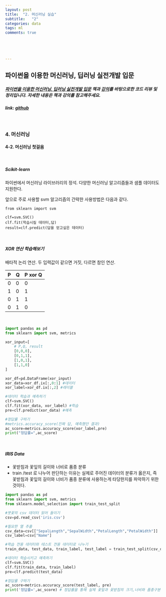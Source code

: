 ```yaml
---
layout: post
title:  "2. 머신러닝 실습"
subtitle:   "2"
categories: data
tags: ml
comments: true





---
```




## 파이썬을 이용한 머신러닝, 딥러닝 실전개발 입문

##### [파이썬을 이용한 머신러닝, 딥러닝 실전개발 입문](http://wikibook.co.kr/python-machine-learning/) 책과 [강의](https://www.youtube.com/playlist?list=PLBXuLgInP-5m_vn9ycXHRl7hlsd1huqmS)를 바탕으로한 코드 리뷰 및 정리입니다. 자세한 내용은 책과 강의를 참고해주세요.

##### link: [*github*](https://github.com/Yeo0/Machine-Learning/blob/master/4-2.%20%EB%A8%B8%EC%8B%A0%EB%9F%AC%EB%8B%9D%20%EC%B2%AB%EA%B1%B8%EC%9D%8C.ipynb)

<br/>

### 4. 머신러닝

#### 4-2. 머신러닝 첫걸음

<br/>

##### Scikit-learn

파이썬에서 머신러닝 라이브러리의 정석. 다양한 머신러닝 알고리즘들과 샘플 데이터도 지원한다.

앞으로 주로 사용할 svm 알고리즘의 간략한 사용방법은 다음과 같다.

```
from sklearn import svm

clf=svm.SVC()
clf.fit(학습시킬 데이터,답) 
result=clf.predict(답을 얻고싶은 데이터)
```

<br/>

##### XOR 연산 학습해보기

배타적 논리 연산. 두 입력값이 같으면 거짓, 다르면 참인 연산.

| P    | Q    | P xor Q |
| ---- | ---- | ------- |
| 0    | 0    | 0       |
| 1    | 0    | 1       |
| 0    | 1    | 1       |
| 0    | 1    | 0       |

<br/>

```python
import pandas as pd
from sklearn import svm, metrics

xor_input=[
    # P,Q, result
    [0,0,0],
    [0,1,1],
    [1,0,1],
    [1,1,0]
]

xor_df=pd.DataFrame(xor_input)
xor_data=xor_df.ix[:,0:1] #데이터
xor_label=xor_df.ix[:,2] #레이블

#데이터 학습과 예측하기
clf=svm.SVC()
clf.fit(xor_data, xor_label) #학습
pre=clf.predict(xor_data) #예측

#정답률 구하기
#metrics.accuracy_score(진짜 답, 예측했던 결과)
ac_score=metrics.accuracy_score(xor_label,pre)
print("정답률=",ac_score)
```

<br/>

##### IRIS Data

- 꽃받침과 꽃잎의 길이와 너비로 품종 분류
- train /test 로 나누어 판단하는 이유는 실제로 주어진 데이터의 분류가 옳은지, 즉 꽃받침과 꽃잎의 길이와 너비가 품종 분류에 사용하는게 타당한지를 파악하기 위한 것이다. 

```python
import pandas as pd
from sklearn import svm, metrics
from sklearn.model_selection import train_test_split

#붓꽃의 csv 데이터 읽어 들이기
csv=pd.read_csv('iris.csv')

#필요한 열 추출
csv_data=csv[["SepalLength","SepalWidth","PetalLength","PetalWidth"]]
csv_label=csv["Name"]

#학습 전용 데이터와 테스트 전용 데이터로 나누기
train_data, test_data, train_label, test_label = train_test_split(csv_data, csv_label)

#데이터 학습시키고 예측하기
clf=svm.SVC()
clf.fit(train_data, train_label)
pre=clf.predict(test_data)

#정답률 구하기
ac_score=metrics.accuracy_score(test_label, pre)
print('정답률=',ac_score) # 정답률을 통해 실제 꽃잎과 꽃받침의 크기,너비와 품종구분의 연관성을 파악할 수 있음
```

